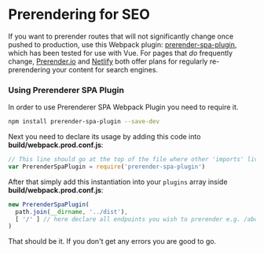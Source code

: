 # Prerendering for SEO

If you want to prerender routes that will not significantly change once pushed to production, use this Webpack plugin: [prerender-spa-plugin](https://www.npmjs.com/package/prerender-spa-plugin), which has been tested for use with Vue. For pages that _do_ frequently change, [Prerender.io](https://prerender.io/) and [Netlify](https://www.netlify.com/pricing) both offer plans for regularly re-prerendering your content for search engines.

### Using Prerenderer SPA Plugin
In order to use Prerenderer SPA Webpack Plugin you need to require it.
```bash
npm install prerender-spa-plugin --save-dev
```

Next you need to declare its usage by adding this code into **build/webpack.prod.conf.js**:
```js
// This line should go at the top of the file where other 'imports' live in
var PrerenderSpaPlugin = require('prerender-spa-plugin')
```

After that simply add this instantiation into your `plugins` array inside **build/webpack.prod.conf.js**:
```js
new PrerenderSpaPlugin(
  path.join(__dirname, '../dist'),
  [ '/' ] // here declare all endpoints you wish to prerender e.g. /about, /contact
)
```

That should be it. If you don't get any errors you are good to go.
